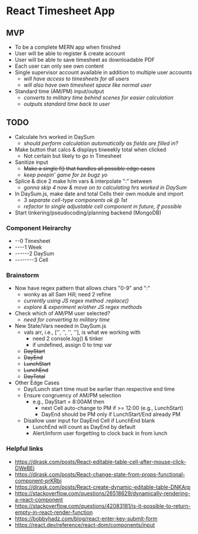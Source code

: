 # React Timesheet App

## MVP
 - To be a complete MERN app when finished
 - User will be able to register & create account
 - User will be able to save timesheet as downloadable PDF
 - Each user can only see own content
 - Single supervisor account available in addition to multiple user accounts
   * _will have access to timesheets for all users_
   * _will also have own timesheet space like normal user_
 - Standard time (AM/PM) input/output
   * _converts to military time behind scenes for easier calculation_
   * _outputs standard time back to user_

## TODO
 - Calculate hrs worked in DaySum
   * _should perform calculation automatically as fields are filled in?_
 - Make button that calcs & displays biweekly total when clicked
   * Not certain but likely to go in Timesheet
 - Sanitize input 
   * ~~Make a single f() that handles all possible edge cases~~
   * _keep peepin' game for ze bugz yo_
 - Splice & dice 2 make h/m vars & interpolate ":" between
   * _gonna skip 4 now & move on to calculating hrs worked in DaySum_
 - In DaySum.js, make date and total Cells their own module and import
   * _3 separate cell-type components ok @ 1st_
   * _refactor to single adjustable cell component in future, if possible_
 - Start tinkering/pseudocoding/planning backend (MongoDB)

### Component Heirarchy
  - --0 Timesheet
  - ----1 Week
  - ------2 DaySum
  - --------3 Cell

### Brainstorm
  - Now have regex pattern that allows chars "0-9" and ":"
    * wonky as all Sam Hill; need 2 refine
    * _currently using JS regex method .replace()_
    * _explore & experiment w/other JS regex methods_
  - Check which of AM/PM user selected?
    * _need for converting to military time_
  - New State/Vars needed in DaySum.js
    * vals arr, i.e., ['', '', '', ''], is what we working with
      - need 2 console.log() & tinker
      - if undefined, assign 0 to tmp var
    * ~~DayStart~~
    * ~~DayEnd~~
    * ~~LunchStart~~
    * ~~LunchEnd~~
    * ~~DayTotal~~
  - Other Edge Cases
    * Day/Lunch start time must be earlier than respective end time
    * Ensure congruency of AM/PM selection
      - e.g., DayStart = 8:00AM then
        * next Cell auto-change to PM if >= 12:00 (e.g., LunchStart)
        * DayEnd should be PM only if LunchStart/End already PM
    * Disallow user input for DayEnd Cell if LunchEnd blank
      - LunchEnd will count as DayEnd by default
      - Alert/inform user forgetting to clock back in from lunch

### Helpful links
  - https://dirask.com/posts/React-editable-table-cell-after-mouse-click-DWeBEj
  - https://dirask.com/posts/React-change-state-from-props-functional-component-prKRbj
  - https://dirask.com/posts/React-create-dynamic-editable-table-DNKArp
  - https://stackoverflow.com/questions/26518629/dynamically-rendering-a-react-component
  - https://stackoverflow.com/questions/42083181/is-it-possible-to-return-empty-in-react-render-function
  - https://bobbyhadz.com/blog/react-enter-key-submit-form
  - https://react.dev/reference/react-dom/components/input
